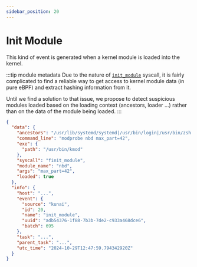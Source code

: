 ```yaml
---
sidebar_position: 20
---
```


# Init Module

This kind of event is generated when a kernel module is loaded into the kernel.

:::tip module metadata
Due to the nature of [`init_module`](https://man7.org/linux/man-pages/man2/init_module.2.html) syscall, it is fairly complicated to find a reliable way to get access to kernel module data (in pure eBPF) and extract hashing information from it.

Until we find a solution to that issue, we propose to detect suspicious modules loaded based on the loading context (ancestors, loader ...) rather than on the data of the module being loaded.
:::

```json
{
  "data": {
    "ancestors": "/usr/lib/systemd/systemd|/usr/bin/login|/usr/bin/zsh|/usr/bin/bash|/usr/bin/xinit|/usr/bin/i3|/usr/bin/bash|/usr/bin/urxvt|/usr/bin/zsh|/usr/bin/bash|/usr/bin/sudo|/usr/bin/sudo",
    "command_line": "modprobe nbd max_part=42",
    "exe": {
      "path": "/usr/bin/kmod"
    },
    "syscall": "finit_module",
    "module_name": "nbd",
    "args": "max_part=42",
    "loaded": true
  },
  "info": {
    "host": "...",
    "event": {
      "source": "kunai",
      "id": 20,
      "name": "init_module",
      "uuid": "adb54376-1f88-7b3b-7de2-c933a468dce6",
      "batch": 695
    },
    "task": "...",
    "parent_task": "...",
    "utc_time": "2024-10-29T12:47:59.794342920Z"
  }
}
```
